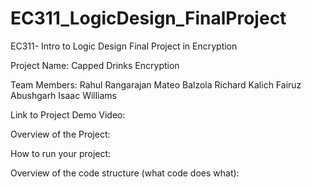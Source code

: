 # EC311_LogicDesign_FinalProject
EC311- Intro to Logic Design Final Project in Encryption


Project Name:
  Capped Drinks Encryption

Team Members:
  Rahul Rangarajan
  Mateo Balzola
  Richard Kalich
  Fairuz Abushgarh
  Isaac Williams

Link to Project Demo Video:


Overview of the Project:


How to run your project:


Overview of the code structure (what code does what):
